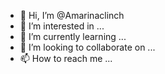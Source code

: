 - 👋 Hi, I’m @Amarinaclinch
- 👀 I’m interested in ...
- 🌱 I’m currently learning ...
- 💞️ I’m looking to collaborate on ...
- 📫 How to reach me ...

<!---
Amarinaclinch/Amarinaclinch is a ✨ special ✨ repository because its `README.md` (this file) appears on your GitHub profile.
You can click the Preview link to take a look at your changes.
--->
